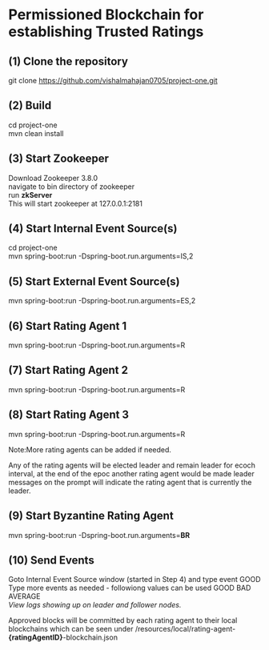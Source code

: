 # Permissioned Blockchain for establishing Trusted Ratings

## (1) Clone the repository
git clone https://github.com/vishalmahajan0705/project-one.git

## (2) Build
cd project-one <br>
mvn clean install

## (3) Start Zookeeper
Download Zookeeper 3.8.0 <br>
navigate to bin directory of zookeeper <br>
run  **zkServer** <br>
This will start zookeeper at 127.0.0.1:2181

## (4) Start Internal Event Source(s)
cd project-one <br>
mvn spring-boot:run -Dspring-boot.run.arguments=IS,2 

## (5) Start External  Event Source(s)
mvn spring-boot:run -Dspring-boot.run.arguments=ES,2 


## (6) Start Rating Agent 1

mvn spring-boot:run -Dspring-boot.run.arguments=R

## (7) Start Rating Agent 2
mvn spring-boot:run -Dspring-boot.run.arguments=R


## (8) Start Rating Agent 3
mvn spring-boot:run -Dspring-boot.run.arguments=R <br>

Note:More rating agents can be added if needed. <br>

Any of the rating agents will be elected leader and remain leader for ecoch interval, at the end of the epoc another rating agent would be made leader
messages on the prompt will indicate the rating agent that is currently the leader.

## (9) Start Byzantine Rating Agent 
mvn spring-boot:run -Dspring-boot.run.arguments=**BR** <br>


## (10) Send Events
Goto Internal Event Source window (started in Step 4) and type event GOOD  <br>
Type more events as needed - followiong values can be used GOOD  BAD AVERAGE <br>
_View logs showing up on leader and follower nodes._ <br>

Approved blocks will be committed by each rating agent to their local blockchains 
which can be  seen under /resources/local/rating-agent-**{ratingAgentID}**-blockchain.json







